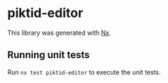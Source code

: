 # piktid-editor

This library was generated with [Nx](https://nx.dev).

## Running unit tests

Run `nx test piktid-editor` to execute the unit tests.

